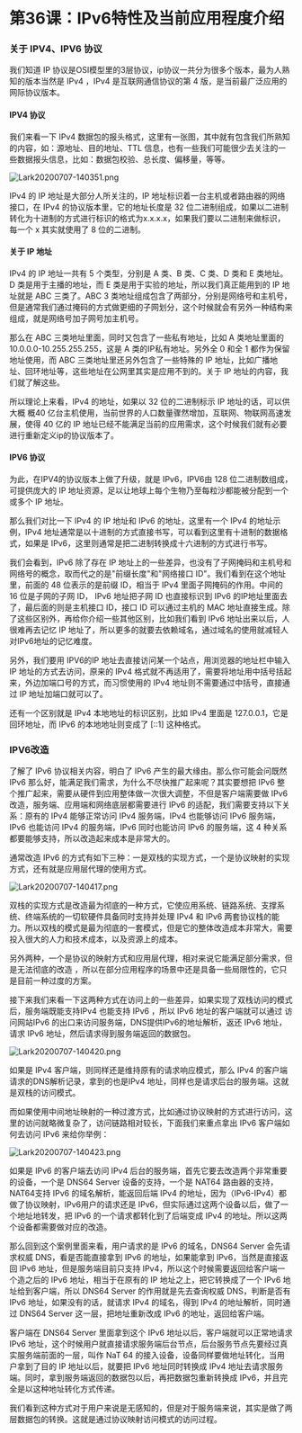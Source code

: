 # 第36课：IPv6特性及当前应用程度介绍

### 关于 IPV4、IPV6 协议

我们知道 IP 协议是OSI模型里的3层协议，ip协议一共分为很多个版本，最为人熟知的版本当然是 IPv4 ，IPv4 是互联网通信协议的第 4 版，是当前最广泛应用的网际协议版本。

#### IPV4 协议

我们来看一下 IPv4 数据包的报头格式，这里有一张图，其中就有包含我们所熟知的内容，如：源地址、目的地址、TTL 信息，也有一些我们可能很少去关注的一些数据报头信息，比如：数据包校验、总长度、偏移量，等等。


<Image alt="Lark20200707-140351.png" src="https://s0.lgstatic.com/i/image/M00/2D/CC/Ciqc1F8EEwyAfUJwAADjaCgtFPU972.png"/> 


IPv4 的 IP 地址是大部分人所关注的，IP 地址标识着一台主机或者路由器的网络接口，在 IPv4 的协议版本里，它的地址长度是 32 位二进制组成，如果以二进制转化为十进制的方式进行标识的格式为x.x.x.x，如果我们要以二进制来做标识，每一个 x 其实就使用了 8 位的二进制。

#### 关于 IP 地址

IPv4 的 IP 地址一共有 5 个类型，分别是 A 类、B 类、C 类、D 类和 E 类地址。D 类是用于主播的地址，而 E 类是用于实验的地址，所以我们真正能用到的 IP 地址就是 ABC 三类了。ABC 3 类地址组成包含了两部分，分别是网络号和主机号，但是通常我们通过掩码的方式做更细的子网划分，这个时候就会有另外一种结构来组成，就是网络号加子网号加主机号。

那么在 ABC 三类地址里面，同时又包含了一些私有地址，比如 A 类地址里面的 10.0.0.0-10.255.255.255，这是 A 类的IP私有地址。另外全 0 和全 1 都作为保留地址使用，而 ABC 三类地址里还另外包含了一些特殊的 IP 地址，比如广播地址、回环地址等，这些地址在公网里其实是应用不到的。关于 IP 地址的内容，我们就了解这些。

所以理论上来看，IPv4 的地址，如果以 32 位的二进制标示 IP 地址的话，可以供大概 概40 亿台主机使用，当前世界的人口数量骤然增加，互联网、物联网高速发展，使得 40 亿的 IP 地址已经不能满足当前的应用需求，这个时候我们就有必要进行重新定义ip的协议版本了。

#### IPV6 协议

为此，在IPV4的协议版本上做了升级，就是 IPv6，IPV6由 128 位二进制数组成，可提供庞大的 IP 地址资源，足以让地球上每个生物乃至每粒沙都能被分配到一个或多个 IP 地址。

那么我们对比一下 IPv4 的 IP 地址和 IPv6 的地址，这里有一个 IPv4 的地址示例，IPv4 地址通常是以十进制的方式直接书写，可以看到这里有十进制的数据格式，如果是 IPv6，这里则通常是把二进制转换成十六进制的方式进行书写。

我们会看到，IPv6 除了存在 IP 地址上的一些差异，也没有了子网掩码和主机号和网络号的概念，取而代之的是"前缀长度"和"网络接口 ID"。我们看到在这个地址里，前面的 48 位表示的是前缀 ID，相当于 IPv4 里面子网掩码的作用。中间的 16 位是子网的子网 ID， IPv6 地址把子网 ID 也直接标识到 IPv6 的IP地址里面去了，最后面的则是主机接口 ID，接口 ID 可以通过主机的 MAC 地址直接生成。除了这些区别外，再给你介绍一些其他区别，比如我们看到 IPv6 地址出来以后，人很难再去记忆 IP 地址了，所以更多的就要去依赖域名，通过域名的使用就减轻人对IPv6地址的记忆难度。

另外，我们要用 IPV6的IP 地址去直接访问某一个站点，用浏览器的地址栏中输入 IP 地址的方式去访问，原来的 IPv4 格式就不再适用了，需要将地址用中括号括起来，外边加端口号的方式，而习惯使用的 IPv4 地址则不需要通过中括号，直接通过 IP 地址加端口就可以了。

还有一个区别就是 IPv4 本地地址的标识区别，比如 IPv4 里面是 127.0.0.1，它是回环地址，而 IPv6 的本地地址则变成了 \[::1\] 这种格式。

### IPV6改造

了解了 IPv6 协议相关内容，明白了 IPv6 产生的最大缘由。那么你可能会问既然 IPv6 那么好，能满足我们需求，为什么不尽快推广起来呢？其实要想把 IPv6 整个推广起来，需要从硬件到应用整体做一次很大调整，不但是客户端需要做 IPv6 改造，服务端、应用端和网络底层都需要进行 IPv6 的适配，我们需要支持以下关系：原有的 IPv4 能够正常访问 IPv4 服务端，IPv4 也能够访问 IPv6 服务端，IPv6 也能访问 IPv4 的服务端，IPv6 同时也能访问 IPv6 的服务端，这 4 种关系都要能够支持，所以改造起来成本是非常大的。

通常改造 IPv6 的方式有如下三种：一是双栈的实现方式，一个是协议映射的实现方式，还有就是应用层代理的使用方式。


<Image alt="Lark20200707-140417.png" src="https://s0.lgstatic.com/i/image/M00/2D/CC/Ciqc1F8EEyOAOkvTAACk7MSSIwU321.png"/> 


双栈的实现方式是改造最为彻底的一种方式，它使应用系统、链路系统、支撑系统、终端系统的一切软硬件具备同时支持并处理 IPv4 和 IPv6 两套协议栈的能力。所以双栈的模式是最为彻底的一套模式，但是它的整体改造成本非常大，需要投入很大的人力和技术成本，以及资源上的成本。

另外两种，一个是协议的映射方式和应用层代理，相对来说它能满足部分需求，但是无法彻底的改造 ，所以在部分应用程序的场景中还是具备一些局限性的，它只是目前一种过度的方案。

接下来我们来看一下这两种方式在访问上的一些差异，如果实现了双栈访问的模式后，服务端既能支持IPv4 也能支持 IPv6 ，所以 IPv6 地址的客户端就可以通过 访问网站IPv6 的出口来访问服务端，DNS提供IPv6的地址解析，返还 IPv6 地址，请求 IPv6 地址，然后请求得到服务端返回的数据包。


<Image alt="Lark20200707-140420.png" src="https://s0.lgstatic.com/i/image/M00/2D/CC/Ciqc1F8EEzOAOJBBAAFtj2q8hZU766.png"/> 


如果是 IPv4 客户端，则同样还是维持原有的请求响应模式，那么 IPv4 的客户端请求的DNS解析记录，拿到的也是IPv4 地址，同样也是请求后台的服务端。这就是双栈的访问模式。

而如果使用中间地址映射的一种过渡方式，比如通过协议映射的方式进行访问，这里的访问就略微复杂了，访问链路相对较长，下面我们来重点拿出 IPv6 客户端如何去访问 IPv6 来给你举例：


<Image alt="Lark20200707-140423.png" src="https://s0.lgstatic.com/i/image/M00/2D/D7/CgqCHl8EEzqALhcCAAJBeVLjS4E787.png"/> 


如果是 IPv6 的客户端去访问 IPv4 后台的服务端，首先它要去改造两个非常重要的设备，一个是 DNS64 Server 设备的支持，一个是 NAT64 路由器的支持，NAT64支持 IPv6 的域名解析，能返回后端 IPv4 的地址，因为（IPv6-IPv4）都做了协议映射，IPv6用户的请求还是 IPv6，但实际通过这两个设备以后，做了一个地址地转发，把 IPv6 的一个请求都转化到了后端变成 IPv4 的地址。所以这两个设备都需要做对应的改造。

那么回到这个案例里面来看，用户请求的是 IPv6 的域名，DNS64 Server 会先请求权威 DNS，看是否能直接拿到 IPv6 的地址，如果能拿到 IPv6，当然是直接返回 IPv6 地址，但是服务端目前只支持 IPv4，所以这个时候需要返回给客户端一个造之后的 IPv6 地址，相当于在原有的 IP 地址之上，把它转换成了一个 IPv6 地址给到客户端，所以 DNS64 Server 的作用就是先去查询权威 DNS，判断是否有 IPv6 地址，如果没有的话，就请求 IPv4 的域名，得到 IPv4 的地址解析，同时通过 DNS64 Server 这一层，把地址重新改成 IPv6 的地址，返回给客户端。

客户端在 DNS64 Server 里面拿到这个 IPv6 地址以后，客户端就可以正常地请求 IPv6 地址，这个时候用户就直接请求服务端后台节点，后台服务节点先要经过真实服务端前面的一层，叫作 NaT 64 的接入设备，设备同样要做地址转化，当用户拿到了目的 IP 地址以后，就要把 IPv6 地址同时转换成 IPv4 地址去请求服务端。同时，拿到服务端返回的数据包以后，再把数据包重新转换成 IPv6，并且完全是以这种地址转化方式传递。

我们看到这种方式对于用户来说是无感知的，但是对于服务端来说，其实是做了两层数据包的转换。这就是通过协议映射访问模式的访问过程。

